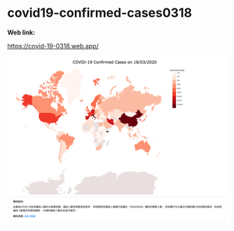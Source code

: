 # covid19-confirmed-cases0318

**Web link:**

https://covid-19-0318.web.app/


![image](https://github.com/yachu33/covid19-confirmed-cases0318/blob/master/public/pic.jpg?raw=true)
